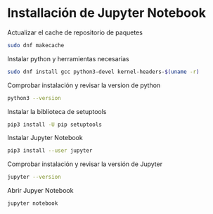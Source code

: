 ﻿

# Installación de Jupyter Notebook

Actualizar el cache de repositorio de paquetes 

```sh
sudo dnf makecache
```
Instalar python y herramientas necesarias

```sh
sudo dnf install gcc python3-devel kernel-headers-$(uname -r)
```

Comprobar instalación y revisar la version de python

```sh
python3 --version
```

Instalar la biblioteca de setuptools

```sh
pip3 install -U pip setuptools
```
Instalar Jupyter Notebook

```sh
pip3 install --user jupyter
```
Comprobar instalación y revisar la versión de Jupyter

```sh
jupyter --version
```
Abrir Jupyer Notebook
```sh
jupyter notebook
```
